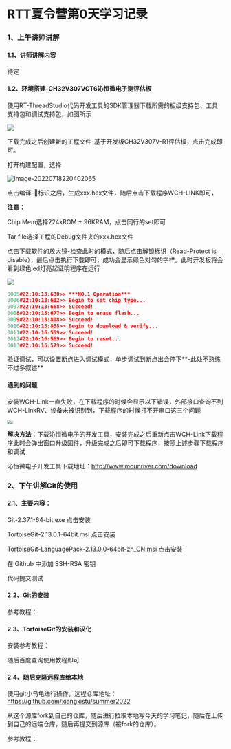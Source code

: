 # RTT夏令营第0天学习记录

### 1、上午讲师讲解

#### 1.1、讲师讲解内容

待定

#### 1.2、环境搭建-CH32V307VCT6沁恒微电子测评估板

使用RT-ThreadStudio代码开发工具的SDK管理器下载所需的板级支持包、工具支持包和调试支持包，如图所示

![](F:\RT_Learning_data\Summer_HomeWork\homework\picture\rtstudioSDK管理器下载包文件.png)

下载完成之后创建新的工程文件-基于开发板CH32V307V-R1评估板，点击完成即可。

打开构建配置，选择

![image-20220718220402065](F:\RT_Learning_data\Summer_HomeWork\homework\picture\项目编译配置.png)

点击编译-🔨标识之后，生成xxx.hex文件，随后点击下载程序WCH-LINK即可，

**注意：**

Chip Mem选择224kROM + 96KRAM，点击同行的set即可

Tar file选择工程的Debug文件夹的xxx.hex文件

点击下载软件的放大镜-检查此时的模式，随后点击解锁标识（Read-Protect is disable），最后点击执行下载即可，成功会显示绿色对勾的字样。此时开发板将会看到绿色led灯亮起证明程序在运行

<img src="F:\RT_Learning_data\Summer_HomeWork\homework\picture\wch-link下载程序.png" style="zoom:100%;" />

```c++
0005#22:10:13:630>> ***NO.1 Operation***
0006#22:10:13:632>> Begin to set chip type...
0007#22:10:13:668>> Succeed!
0008#22:10:13:677>> Begin to erase flash...
0009#22:10:13:818>> Succeed!
0010#22:10:13:858>> Begin to download & verify...
0011#22:10:16:559>> Succeed!
0012#22:10:16:569>> Begin to reset...
0013#22:10:16:579>> Succeed!
```

验证调试，可以设置断点进入调试模式，单步调试到断点出会停下**-此处不熟练不过多叙述**

#### 遇到的问题

安装WCH-Link一直失败，在下载程序的时候会显示以下错误，外部接口查询不到WCH-LinkRV、设备未被识别到，下载程序的时候打不开串口这三个问题

<img src="F:\RT_Learning_data\Summer_HomeWork\homework\picture\驱动失败1.jpg" style="zoom: 50%;" /><img src="F:\RT_Learning_data\Summer_HomeWork\homework\picture\驱动安装失败2.jpg" style="zoom:40%;" />

**解决方法**：下载沁恒微电子的开发工具，安装完成之后重新点击WCH-Link下载程序此时会弹出窗口升级固件，升级完成之后即可下载程序，按照上述步骤下载程序和调试

沁恒微电子开发工具下载地址：http://www.mounriver.com/download

### 2、下午讲解Git的使用

#### 2.1、主要内容：

Git-2.37.1-64-bit.exe 点击安装

TortoiseGit-2.13.0.1-64bit.msi 点击安装

TortoiseGit-LanguagePack-2.13.0.0-64bit-zh_CN.msi 点击安装

在 Github 中添加 SSH-RSA 密钥

代码提交测试

#### 2.2、Git的安装

参考教程：

[1]: https://blog.csdn.net/mukes/article/details/115693833	"Git 详细安装教程（详解 Git 安装过程的每一个步骤）"

#### 2.3、TortoiseGit的安装和汉化

安装参考教程：

[1]: https://www.cnblogs.com/tzwbk/p/13896509.html	"Git小乌龟的安装及使用"
[2]: https://blog.csdn.net/qq_43530597/article/details/105899555	"TortoiseGit小乌龟的配置"

随后百度查询使用教程即可

#### 2.4、随后克隆远程库给本地

使用git小乌龟进行操作，远程仓库地址：https://github.com/xiangxistu/summer2022

从这个源库fork到自己的仓库，随后进行拉取本地写今天的学习笔记，随后在上传到自己的远端仓库，随后再提交到源库（被fork的仓库）。

参考教程：

[1]: https://www.bilibili.com/video/BV1gr4y1w7yX	"从0教你如何给RT-Thread贡献代码"



